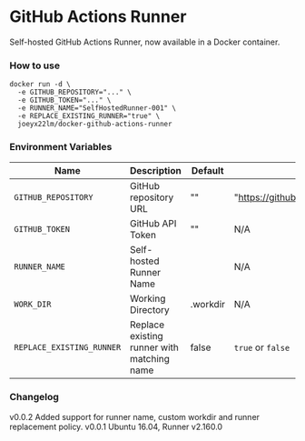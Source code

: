 # GitHub Actions Runner
Self-hosted GitHub Actions Runner, now available in a Docker container.

### How to use

```
docker run -d \
  -e GITHUB_REPOSITORY="..." \
  -e GITHUB_TOKEN="..." \
  -e RUNNER_NAME="SelfHostedRunner-001" \
  -e REPLACE_EXISTING_RUNNER="true" \
  joeyx22lm/docker-github-actions-runner
```

### Environment Variables

| Name | Description | Default | Example |
| --- | --- | --- | --- |
| `GITHUB_REPOSITORY` | GitHub repository URL | "" | "https://github.com/joeyx22lm/example"
| `GITHUB_TOKEN` | GitHub API Token | "" | N/A
| `RUNNER_NAME` | Self-hosted Runner Name | <container hostname> | N/A
| `WORK_DIR` | Working Directory | .workdir | N/A
| `REPLACE_EXISTING_RUNNER` | Replace existing runner with matching name | false | `true` or `false`

### Changelog

v0.0.2			Added support for runner name, custom workdir and runner replacement policy.
v0.0.1			Ubuntu 16.04, Runner v2.160.0
